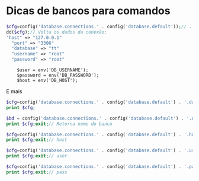 # Dicas de bancos para comandos
```php
$cfg=config('database.connections.' . config('database.default'));// . '.database');
dd($cfg);// Volta os dados da conexão:
"host" => "127.0.0.1"
  "port" => "3306"
  "database" => "tt"
  "username" => "root"
  "password" => "root"
```

        $user = env('DB_USERNAME');
        $password = env('DB_PASSWORD');
        $host = env('DB_HOST');

E mais
```php
$cfg=config('database.connections.' . config('database.default') . '.database');
print $cfg;

$bd = config('database.connections.' . config('database.default') . '.database');
print $cfg;exit;// Retorna nome do banco

$cfg=config('database.connections.' . config('database.default') . '.host');
print $cfg;exit;// host

$cfg=config('database.connections.' . config('database.default') . '.username');
print $cfg;exit;// user

$cfg=config('database.connections.' . config('database.default') . '.password');
print $cfg;exit;// pass

```
